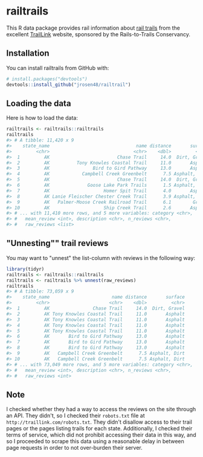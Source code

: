 
<!-- README.md is generated from README.Rmd. Please edit that file -->
railtrails
==========

This R data package provides rail information about [rail trails](https://en.wikipedia.org/wiki/Rail_trail) from the excellent [TrailLink](https://www.traillink.com/) website, sponsored by the Rails-to-Trails Conservancy.

Installation
------------

You can install railtrails from GitHub with:

``` r
# install.packages("devtools")
devtools::install_github("jrosen48/railtrail")
```

Loading the data
----------------

Here is how to load the data:

``` r
railtrails <- railtrails::railtrails
railtrails
#> # A tibble: 11,420 x 9
#>    state_name                                name distance       surface
#>         <chr>                               <chr>    <dbl>         <chr>
#>  1         AK                         Chase Trail     14.0  Dirt, Gravel
#>  2         AK          Tony Knowles Coastal Trail     11.0       Asphalt
#>  3         AK                Bird to Gird Pathway     13.0       Asphalt
#>  4         AK            Campbell Creek Greenbelt      7.5 Asphalt, Dirt
#>  5         AK                         Chase Trail     14.0  Dirt, Gravel
#>  6         AK              Goose Lake Park Trails      1.5 Asphalt, Dirt
#>  7         AK                    Homer Spit Trail      4.0       Asphalt
#>  8         AK Lanie Fleischer Chester Creek Trail      3.9 Asphalt, Dirt
#>  9         AK   Palmer-Moose Creek Railroad Trail      6.1        Gravel
#> 10         AK                    Ship Creek Trail      2.6       Asphalt
#> # ... with 11,410 more rows, and 5 more variables: category <chr>,
#> #   mean_review <int>, description <chr>, n_reviews <chr>,
#> #   raw_reviews <list>
```

"Unnesting"" trail reviews
--------------------------

You may want to "unnest" the list-column with reviews in the following way:

``` r
library(tidyr)
railtrails <- railtrails::railtrails
railtrails <- railtrails %>% unnest(raw_reviews)
railtrails
#> # A tibble: 73,059 x 9
#>    state_name                       name distance       surface
#>         <chr>                      <chr>    <dbl>         <chr>
#>  1         AK                Chase Trail     14.0  Dirt, Gravel
#>  2         AK Tony Knowles Coastal Trail     11.0       Asphalt
#>  3         AK Tony Knowles Coastal Trail     11.0       Asphalt
#>  4         AK Tony Knowles Coastal Trail     11.0       Asphalt
#>  5         AK Tony Knowles Coastal Trail     11.0       Asphalt
#>  6         AK       Bird to Gird Pathway     13.0       Asphalt
#>  7         AK       Bird to Gird Pathway     13.0       Asphalt
#>  8         AK       Bird to Gird Pathway     13.0       Asphalt
#>  9         AK   Campbell Creek Greenbelt      7.5 Asphalt, Dirt
#> 10         AK   Campbell Creek Greenbelt      7.5 Asphalt, Dirt
#> # ... with 73,049 more rows, and 5 more variables: category <chr>,
#> #   mean_review <int>, description <chr>, n_reviews <chr>,
#> #   raw_reviews <int>
```

Note
----

I checked whether they had a way to access the reviews on the site through an API. They didn't, so I checked their `robots.txt` file at `http://traillink.com/robots.txt`. They didn't disallow access to their trail pages or the pages listing trails for each state. Additionally, I checked their terms of service, which did not prohibit accessing their data in this way, and so I proceeded to scrape this data using a reasonable delay in between page requests in order to not over-burden their server.
